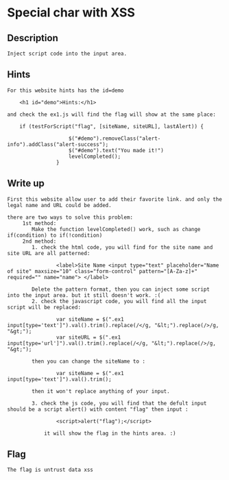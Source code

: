 # Special char with XSS

## Description
	Inject script code into the input area.

## Hints
	For this website hints has the id=demo
	
		<h1 id="demo">Hints:</h1> 
		
	and check the ex1.js will find the flag will show at the same place:
	
		if (testForScript("flag", [siteName, siteURL], lastAlert)) {

                        $("#demo").removeClass("alert-info").addClass("alert-success");
                        $("#demo").text("You made it!")
						levelCompleted();
                    }

## Write up

	First this website allow user to add their favorite link. and only the legal name and URL could be added.
	
	there are two ways to solve this problem:
		 1st method:
			Make the function levelCompleted() work, such as change if(condition) to if(!condition) 
		 2nd method:
			1. check the html code, you will find for the site name and site URL are all patterned:
			
					<label>Site Name <input type="text" placeholder="Name of site" maxsize="10" class="form-control" pattern="[A-Za-z]+" required="" name="name"> </label>
				
			Delete the pattern format, then you can inject some script into the input area. but it still doesn't work. :(
			2. check the javascript code, you will find all the input script will be replaced:
			
					var siteName = $(".ex1 input[type='text']").val().trim().replace(/</g, "&lt;").replace(/>/g, "&gt;");
					var siteURL = $(".ex1 input[type='url']").val().trim().replace(/</g, "&lt;").replace(/>/g, "&gt;");
				
			then you can change the siteName to :
			
					var siteName = $(".ex1 input[type='text']").val().trim(); 
			
			then it won't replace anything of your input.
					
			3. check the js code, you will find that the defult input should be a script alert() with content "flag" then input :
						
					<script>alert("flag");</script>
				
				it will show the flag in the hints area. :)

## Flag
 
	The flag is untrust data xss